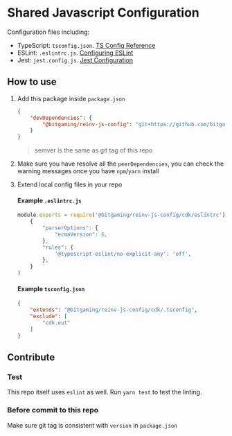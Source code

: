 # Shared Javascript Configuration

Configuration files including:
- TypeScript: `tsconfig.json`. [TS Config Reference](https://www.typescriptlang.org/tsconfig)
- ESLint: `.eslintrc.js`. [Configuring ESLint](https://eslint.org/docs/user-guide/configuring)
- Jest: `jest.config.js`. [Jest Configuration](https://jestjs.io/docs/en/configuration)

## How to use

1. Add this package inside `package.json`

    ```json
    {
        "devDependencies": {
            "@bitgaming/reinv-js-config": "git+https://github.com/bitgaming/reinv-js-config.git#semver:^1.4.2",
        }
    }
    ```

    > semver is the same as git tag of this repo

2. Make sure you have resolve all the `peerDependencies`, you can check the warning messages once you have `npm`/`yarn` install

3. Extend local config files in your repo

    #### Example `.eslintrc.js`

    ```javascript
    module.exports = require('@bitgaming/reinv-js-config/cdk/eslintrc')(
        {
            "parserOptions": {
                "ecmaVersion": 6,
            },
            "rules": {
                '@typescript-eslint/no-explicit-any': 'off',
            },
        }
    )
    ```

    #### Example `tsconfig.json`
    ```json
    {
        "extends": "@bitgaming/reinv-js-config/cdk/.tsconfig",
        "exclude": [
            "cdk.out"
        ]
    }
    ```

## Contribute

### Test

This repo itself uses `eslint` as well. Run `yarn test` to test the linting.

### Before commit to this repo

Make sure git tag is consistent with `version` in `package.json`

